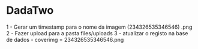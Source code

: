 # DadaTwo

1 - Gerar um timestamp para o nome da imagem (234326535346546) .png
2 - Fazer upload para  a pasta files/uploads
3 - atualizar o registo na base de dados - coverimg = 234326535346546.png